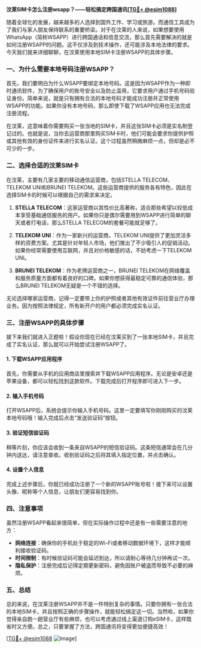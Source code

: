 **汶莱SIM卡怎么注册wsapp？——轻松搞定跨国通讯[[TG💪+ @esim1088](https://t.me/s/esim1088)]**

随着全球化的发展，越来越多的人选择到国外工作、学习或旅游。而通信工具成为了我们与家人朋友保持联系的重要桥梁。对于在汶莱的人来说，如果想要使用WhatsApp（简称WSAPP）进行跨国通话和信息交流，那么首先需要解决的就是如何注册WSAPP的问题。这不仅涉及到技术操作，还可能涉及本地法律的要求。今天我们就来详细聊聊，在汶莱使用本地SIM卡注册WSAPP的具体步骤。

### 一、为什么需要本地号码注册WSAPP？

首先，我们要明白为什么WSAPP要绑定本地号码。这是因为WSAPP作为一种即时通讯软件，为了确保用户的账号安全以及防止滥用，它要求用户通过手机号码验证身份。简单来说，就是只有拥有合法的本地号码才能成功注册并正常使用WSAPP的功能。如果你没有本地号码，那么即使下载了WSAPP应用也无法完成注册流程。

在汶莱，这意味着你需要购买一张当地的SIM卡，并且这张SIM卡必须是实名制登记过的。也就是说，当你去运营商那里购买SIM卡时，他们可能会要求你提供护照或其他有效的身份证件来进行实名认证。这个过程虽然稍微麻烦一点，但却是必不可少的一步。

### 二、选择合适的汶莱SIM卡

在汶莱，主要有几家主要的移动通信运营商，包括STELLA TELECOM、TELEKOM UNI和BRUNEI TELEKOM。这些运营商提供的服务各有特色，因此在选择SIM卡的时候可以根据自己的需求来决定。

1. **STELLA TELECOM**：这家运营商以其性价比高著称，适合那些希望以较低成本享受基础通信服务的用户。如果你只是偶尔需要用到WSAPP进行简单的聊天或者打电话，那么STELLA TELECOM的套餐可能就足够了。

2. **TELEKOM UNI**：作为一家新兴的运营商，TELEKOM UNI提供了更加灵活多样的资费方案。尤其是针对年轻人市场，他们推出了不少吸引人的促销活动。如果你经常需要使用互联网，并且对价格敏感的话，不妨考虑一下TELEKOM UNI。

3. **BRUNEI TELEKOM**：作为老牌运营商之一，BRUNEI TELEKOM在网络覆盖和服务质量方面都有着良好的口碑。如果你想获得最稳定可靠的通信体验，那么BRUNEI TELEKOM无疑是一个不错的选择。

无论选择哪家运营商，记得一定要带上你的护照或者其他有效证件前往营业厅办理业务。因为按照法律规定，所有新开户的用户都必须完成实名认证。

### 三、注册WSAPP的具体步骤

接下来我们就进入正题啦！假设你现在已经在汶莱买到了一张本地SIM卡，并且完成了实名认证，那么就可以开始尝试注册WSAPP了。

#### 1. 下载WSAPP应用程序

首先，你需要从手机的应用商店里搜索并下载WSAPP应用程序。无论是安卓还是苹果设备，都可以轻松找到这款软件。下载完成后打开程序即可进入下一步。

#### 2. 输入手机号码

打开WSAPP后，系统会提示你输入手机号码。这里一定要填写你刚刚购买的汶莱本地号码哦！输入完成后点击“发送验证码”按钮。

#### 3. 验证短信验证码

稍等片刻，你应该会收到一条来自WSAPP的短信验证码。这条短信通常会在几分钟内送达，请注意查收。收到验证码之后将其填入指定位置，并点击确认。

#### 4. 设置个人信息

完成上述步骤后，你就已经成功注册了一个新的WSAPP账号啦！接下来可以设置头像、昵称等个人信息，让朋友们更容易找到你。

### 四、注意事项

虽然注册WSAPP看起来很简单，但在实际操作过程中还是有一些需要注意的地方：

- **网络连接**：确保你的手机处于稳定的Wi-Fi或者移动数据环境下，这样才能顺利接收验证码。
- **时间限制**：有时候验证码可能会延迟到达，所以请耐心等待几分钟再试一次。
- **隐私保护**：注册完成后记得定期更新密码，避免因账户被盗而导致不必要的麻烦。

### 五、总结

总的来说，在汶莱注册WSAPP并不是一件特别复杂的事情。只要你拥有一张合法的本地SIM卡，并且按照正确的步骤操作，就能轻松搞定这一切。当然啦，如果你觉得亲自跑一趟营业厅有些麻烦，也可以考虑通过线上渠道订购eSIM卡，这样既省时又方便。总之，只要掌握了方法，跨国通讯将变得更加便捷高效！

[[TG💪+ @esim1088](https://t.me/s/esim1088) ![Image](https://i.postimg.cc/4NQfJmqS/Snipaste-2025-05-13-00-14-12.png)]